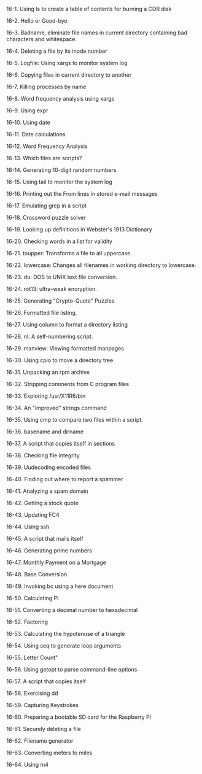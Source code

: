 16-1. Using ls to create a table of contents for burning a CDR disk

16-2. Hello or Good-bye

16-3. Badname, eliminate file names in current directory containing bad characters and whitespace.

16-4. Deleting a file by its inode number

16-5. Logfile: Using xargs to monitor system log

16-6. Copying files in current directory to another

16-7. Killing processes by name

16-8. Word frequency analysis using xargs

16-9. Using expr

16-10. Using date

16-11. Date calculations

16-12. Word Frequency Analysis

16-13. Which files are scripts?

16-14. Generating 10-digit random numbers

16-15. Using tail to monitor the system log

16-16. Printing out the From lines in stored e-mail messages

16-17. Emulating grep in a script

16-18. Crossword puzzle solver

16-19. Looking up definitions in Webster's 1913 Dictionary

16-20. Checking words in a list for validity

16-21. toupper: Transforms a file to all uppercase.

16-22. lowercase: Changes all filenames in working directory to lowercase.

16-23. du: DOS to UNIX text file conversion.

16-24. rot13: ultra-weak encryption.

16-25. Generating "Crypto-Quote" Puzzles

16-26. Formatted file listing.

16-27. Using column to format a directory listing

16-28. nl: A self-numbering script.

16-29. manview: Viewing formatted manpages

16-30. Using cpio to move a directory tree

16-31. Unpacking an rpm archive

16-32. Stripping comments from C program files

16-33. Exploring /usr/X11R6/bin

16-34. An "improved" strings command

16-35. Using cmp to compare two files within a script.

16-36. basename and dirname

16-37. A script that copies itself in sections

16-38. Checking file integrity

16-39. Uudecoding encoded files

16-40. Finding out where to report a spammer

16-41. Analyzing a spam domain

16-42. Getting a stock quote

16-43. Updating FC4

16-44. Using ssh

16-45. A script that mails itself

16-46. Generating prime numbers

16-47. Monthly Payment on a Mortgage

16-48. Base Conversion

16-49. Invoking bc using a here document

16-50. Calculating PI

16-51. Converting a decimal number to hexadecimal

16-52. Factoring

16-53. Calculating the hypotenuse of a triangle

16-54. Using seq to generate loop arguments

16-55. Letter Count"

16-56. Using getopt to parse command-line options

16-57. A script that copies itself

16-58. Exercising dd

16-59. Capturing Keystrokes

16-60. Preparing a bootable SD card for the Raspberry Pi

16-61. Securely deleting a file

16-62. Filename generator

16-63. Converting meters to miles

16-64. Using m4